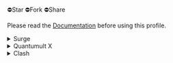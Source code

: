 ⛔️Star ⛔️Fork ⛔️Share

Please read the [Documentation](https://www.notion.so/divineengine/b4161dac0412486e9a6f1637a1b2d572) before using this profile.

<details>
  <summary>Surge</summary>
  Surge is a network toolbox for power users and a high-performance HTTP/SOCKS5 proxy server.

  Resources: [Website](https://nssurge.com/) / [Manual](http://manual.nssurge.com/) / [FAQ](https://nssurge.com/support) / [Community](https://community.nssurge.com/)

  Profiles: [Global](https://github.com/DivineEngine/Profiles/tree/master/Surge/Ruleset) / [Global2](https://cdn.jsdelivr.net/gh/DivineEngine/Profiles@master/Surge/Global2.conf)(Surge 2) / [China](https://cdn.jsdelivr.net/gh/DivineEngine/Profiles@master/Surge/China.conf)

  More: [Ruleset](https://github.com/DivineEngine/Profiles/tree/master/Surge/Ruleset) / [Module](https://github.com/DivineEngine/Profiles/tree/master/Surge/Ruleset)
</details>

<details>
  <summary>Quantumult X</summary>
  Quantumult X is a powerful network tool for web developers and users who need to customize their proxies.

  Resources: [Github](https://github.com/crossutility/Quantumult-X)

  Profiles: [Global](https://cdn.jsdelivr.net/gh/DivineEngine/Profiles@master/Quantumult/Global.conf) / [China](https://cdn.jsdelivr.net/gh/DivineEngine/Profiles@master/Quantumult/China.conf)

  More: [Filter Remote](https://github.com/DivineEngine/Profiles/tree/master/Quantumult/Filter) / [Rewrite Remote](https://github.com/DivineEngine/Profiles/tree/master/Quantumult/Rewrite)
</details>

<details>
  <summary>Clash</summary>
  A rule-based tunnel in Go.

  Profiles: [Global](https://cdn.jsdelivr.net/gh/DivineEngine/Profiles@master/Clash/Global.yaml) / [China](https://cdn.jsdelivr.net/gh/DivineEngine/Profiles@master/Clash/China.yaml)
</details>